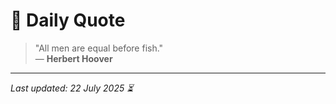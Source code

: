 # 📜 Daily Quote

> "All men are equal before fish."  
> — **Herbert Hoover**

---

_Last updated: 22 July 2025 ⏳_
